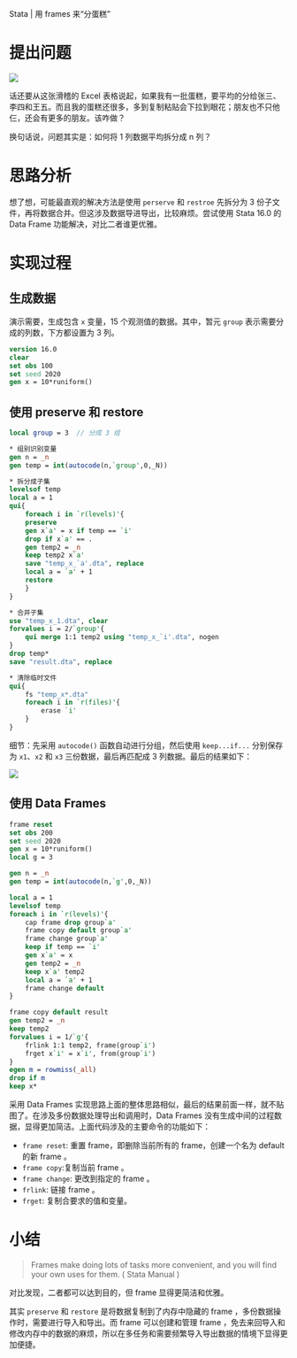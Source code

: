 Stata | 用 frames 来“分蛋糕”

# 提出问题

![](.\img\1-cake.png)

话还要从这张滑稽的 Excel 表格说起，如果我有一批蛋糕，要平均的分给张三、李四和王五。而且我的蛋糕还很多，多到复制粘贴会下拉到眼花；朋友也不只他仨，还会有更多的朋友。该咋做？

换句话说，问题其实是：如何将 1 列数据平均拆分成 n 列？

# 思路分析

想了想，可能最直观的解决方法是使用 `perserve` 和 `restroe` 先拆分为 3 份子文件，再将数据合并。但这涉及数据导进导出，比较麻烦。尝试使用 Stata 16.0 的 Data Frame 功能解决，对比二者谁更优雅。

# 实现过程

## 生成数据

演示需要，生成包含 `x` 变量，15 个观测值的数据。其中，暂元 `group` 表示需要分成的列数，下方都设置为 3 列。

```Stata
version 16.0
clear
set obs 100
set seed 2020
gen x = 10*runiform()
```

## 使用 preserve 和 restore

```Stata
local group = 3  // 分成 3 组

* 组别识别变量
gen n = _n
gen temp = int(autocode(n,`group',0,_N))

* 拆分成子集
levelsof temp
local a = 1
qui{
	foreach i in `r(levels)'{
	preserve
	gen x`a' = x if temp == `i'
	drop if x`a' == .
	gen temp2 = _n
	keep temp2 x`a'
	save "temp_x_`a'.dta", replace
	local a = `a' + 1
	restore
	}
}

* 合并子集
use "temp_x_1.dta", clear
forvalues i = 2/`group'{
	qui merge 1:1 temp2 using "temp_x_`i'.dta", nogen
}
drop temp*
save "result.dta", replace

* 清除临时文件
qui{
	fs "temp_x*.dta"
	foreach i in `r(files)'{
		erase `i'
	}
}
```

细节：先采用 `autocode()` 函数自动进行分组，然后使用 `keep...if...` 分别保存为 `x1`、`x2` 和 `x3` 三份数据，最后再匹配成 3 列数据。最后的结果如下：

![](./img/2-preserve_restore.png)

## 使用 Data Frames

```Stata
frame reset
set obs 200
set seed 2020
gen x = 10*runiform()
local g = 3

gen n = _n
gen temp = int(autocode(n,`g',0,_N))

local a = 1
levelsof temp
foreach i in `r(levels)'{
	cap frame drop group`a'
	frame copy default group`a'
	frame change group`a'
	keep if temp == `i'
	gen x`a' = x
	gen temp2 = _n
	keep x`a' temp2
	local a = `a' + 1
	frame change default
}

frame copy default result
gen temp2 = _n
keep temp2
forvalues i = 1/`g'{
	frlink 1:1 temp2, frame(group`i')
	frget x`i' = x`i', from(group`i')
}
egen m = rowmiss(_all)
drop if m
keep x*
```

采用 Data Frames 实现思路上面的整体思路相似，最后的结果前面一样，就不贴图了。在涉及多份数据处理导出和调用时，Data Frames 没有生成中间的过程数据，显得更加简洁。上面代码涉及的主要命令的功能如下：

- `frame reset`: 重置 frame，即删除当前所有的 frame，创建一个名为 default 的新 frame 。
- `frame copy`:复制当前 frame 。
- `frame change`: 更改到指定的 frame 。
- `frlink`: 链接 frame 。
- `frget`: 复制合要求的值和变量。

# 小结

> Frames make doing lots of tasks more convenient, and you will find your own uses for them. ( Stata Manual )

对比发现，二者都可以达到目的，但 frame 显得更简洁和优雅。

其实 `preserve` 和 `restore` 是将数据复制到了内存中隐藏的 frame ，多份数据操作时，需要进行导入和导出。而 frame 可以创建和管理 frame ，免去来回导入和修改内存中的数据的麻烦，所以在多任务和需要频繁导入导出数据的情境下显得更加便捷。
